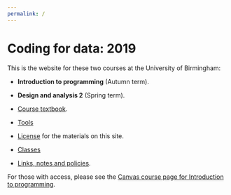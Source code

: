 ```yaml
---
permalink: /
---
```


# Coding for data: 2019

This is the website for these two courses at the University of Birmingham:

* **Introduction to programming** (Autumn term).
* **Design and analysis 2** (Spring term).

* [Course textbook](chapters/01/intro).
* [Tools](tools)
* [License](license) for the materials on this site.
* [Classes](classes)
* [Links, notes and policies](course).

For those with access, please see the [Canvas course page for Introduction to
programming](https://canvas.bham.ac.uk/courses/41498).
